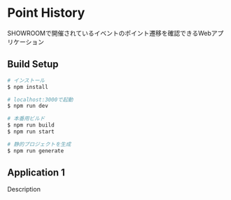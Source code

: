 # Point History

SHOWROOMで開催されているイベントのポイント遷移を確認できるWebアプリケーション

## Build Setup

```bash
# インストール
$ npm install

# localhost:3000で起動
$ npm run dev

# 本番用ビルド
$ npm run build
$ npm run start

# 静的プロジェクトを生成
$ npm run generate
```

## Application 1

Description
